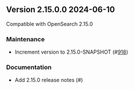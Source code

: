 ## Version 2.15.0.0 2024-06-10

Compatible with OpenSearch 2.15.0

### Maintenance
* Increment version to 2.15.0-SNAPSHOT (#[918](https://github.com/opensearch-project/notifications/pull/918))

### Documentation
* Add 2.15.0 release notes (#[](https://github.com/opensearch-project/notifications/pull/))
        
